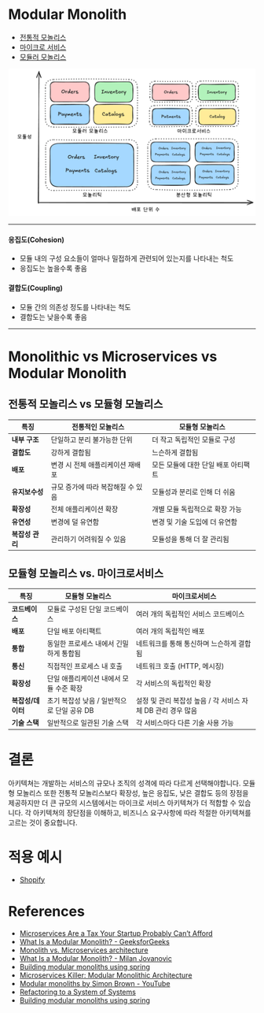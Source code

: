 # Modular Monolith
- [전통적 모놀리스](./monolith.md)
- [마이크로 서비스](./microservices.md)
- [모듈러 모놀리스](./modular-monolith.md)

![모듈러 모놀리스](./images/monolith-vs-microservices.png)

----

#### 응집도(Cohesion)
- 모듈 내의 구성 요소들이 얼마나 밀접하게 관련되어 있는지를 나타내는 척도
- 응집도는 높을수록 좋음

#### 결합도(Coupling)
- 모듈 간의 의존성 정도를 나타내는 척도
- 결합도는 낮을수록 좋음

----

# Monolithic vs Microservices vs Modular Monolith
## 전통적 모놀리스 vs 모듈형 모놀리스
| 특징             | 전통적인 모놀리스                          | 모듈형 모놀리스                             |
| ---------------- | ------------------------------------------ | ------------------------------------------- |
| **내부 구조** | 단일하고 분리 불가능한 단위      | 더 작고 독립적인 모듈로 구성        |
| **결합도** | 강하게 결합됨                  | 느슨하게 결합됨                    |
| **배포** | 변경 시 전체 애플리케이션 재배포 | 모든 모듈에 대한 단일 배포 아티팩트|
| **유지보수성** | 규모 증가에 따라 복잡해질 수 있음 | 모듈성과 분리로 인해 더 쉬움     |
| **확장성** | 전체 애플리케이션 확장            | 개별 모듈 독립적으로 확장 가능   |
| **유연성** | 변경에 덜 유연함                | 변경 및 기술 도입에 더 유연함   |
| **복잡성 관리** | 관리하기 어려워질 수 있음       | 모듈성을 통해 더 잘 관리됨     |

## 모듈형 모놀리스 vs. 마이크로서비스

| 특징             | 모듈형 모놀리스                                  | 마이크로서비스                                                 |
| ---------------- | ------------------------------------------------ | -------------------------------------------------------------- |
| **코드베이스** | 모듈로 구성된 단일 코드베이스         | 여러 개의 독립적인 서비스 코드베이스            |
| **배포** | 단일 배포 아티팩트                    | 여러 개의 독립적인 배포                             |
| **통합** | 동일한 프로세스 내에서 긴밀하게 통합됨 | 네트워크를 통해 통신하며 느슨하게 결합됨             |
| **통신** | 직접적인 프로세스 내 호출             | 네트워크 호출 (HTTP, 메시징)                    |
| **확장성** | 단일 애플리케이션 내에서 모듈 수준 확장 | 각 서비스의 독립적인 확장                       |
| **복잡성/데이터**| 초기 복잡성 낮음 / 일반적으로 단일 공유 DB | 설정 및 관리 복잡성 높음 / 각 서비스 자체 DB 관리 경우 많음|
| **기술 스택** | 일반적으로 일관된 기술 스택                 | 각 서비스마다 다른 기술 사용 가능                 |


# 결론
아키텍쳐는 개발하는 서비스의 규모나 조직의 성격에 따라 다르게 선택해야합니다. 모듈형 모놀리스 또한 전통적 모놀리스보다 확장성, 높은 응집도, 낮은 결합도 등의 장점을 제공하지만 더 큰 규모의 시스템에서는 마이크로 서비스 아키텍쳐가 더 적합할 수 있습니다.
각 아키텍쳐의 장단점을 이해하고, 비즈니스 요구사항에 따라 적절한 아키텍쳐를 고르는 것이 중요합니다.


# 적용 예시
- [Shopify](https://shopify.engineering/deconstructing-monolith-designing-software-maximizes-developer-productivity)

# References
- [Microservices Are a Tax Your Startup Probably Can’t Afford](https://nexo.sh/posts/microservices-for-startups/)
- [What Is a Modular Monolith? - GeeksforGeeks](https://www.geeksforgeeks.org/what-is-a-modular-monolith/)
- [Monolith vs. Microservices architecture](https://www.geeksforgeeks.org/monolithic-vs-microservices-architecture/)
- [What Is a Modular Monolith? - Milan Jovanovic](https://www.milanjovanovic.tech/blog/what-is-a-modular-monolith)
- [Building modular monoliths using spring](https://github.com/arawn/building-modular-monoliths-using-spring/tree/master)
- [Microservices Killer: Modular Monolithic Architecture](https://medium.com/design-microservices-architecture-with-patterns/microservices-killer-modular-monolithic-architecture-ac83814f6862)
- [Modular monoliths by Simon Brown - YouTube](https://www.youtube.com/watch?v=SV5RVzKZueA)
- [Refactoring to a System of Systems](https://github.com/odrotbohm/sos)
- [Building modular monoliths using spring](https://github.com/arawn/building-modular-monoliths-using-spring/tree/master?tab=readme-ov-file)
